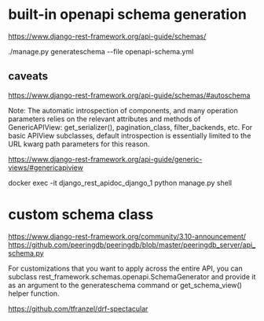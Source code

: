 # built-in openapi schema generation
https://www.django-rest-framework.org/api-guide/schemas/

./manage.py generateschema --file openapi-schema.yml

## caveats

https://www.django-rest-framework.org/api-guide/schemas/#autoschema

Note: The automatic introspection of components, and many operation parameters 
relies on the relevant attributes and methods of GenericAPIView: get_serializer(),
pagination_class, filter_backends, etc. For basic APIView subclasses, default 
introspection is essentially limited to the URL kwarg path parameters for this reason.

https://www.django-rest-framework.org/api-guide/generic-views/#genericapiview


 docker exec -it django_rest_apidoc_django_1 python manage.py shell


 # custom schema class

https://www.django-rest-framework.org/community/3.10-announcement/
https://github.com/peeringdb/peeringdb/blob/master/peeringdb_server/api_schema.py

For customizations that you want to apply across the entire API, you can subclass rest_framework.schemas.openapi.SchemaGenerator and provide it as an argument to the generateschema command or get_schema_view() helper function.

https://github.com/tfranzel/drf-spectacular